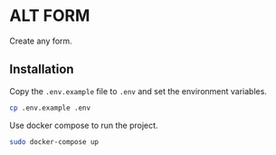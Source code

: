 # ALT FORM

Create any form.

## Installation

Copy the `.env.example` file to `.env` and set the environment variables.

```bash
cp .env.example .env
```

Use docker compose to run the project.

```bash
sudo docker-compose up
```
